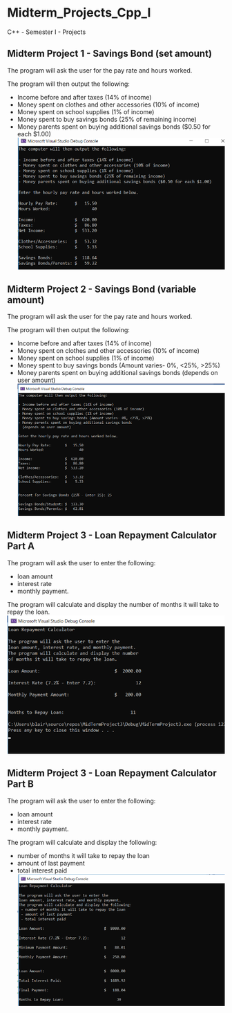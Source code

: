 # Midterm_Projects_Cpp_I
 C++ - Semester I - Projects
 
## Midterm Project 1 - Savings Bond (set amount)
The program will ask the user for the pay rate and hours worked.

The program will then output the following:
* Income before and after taxes (14% of income)
* Money spent on clothes and other accessories (10% of income)
* Money spent on school supplies (1% of income)
* Money spent to buy savings bonds (25% of remaining income)
* Money parents spent on buying additional savings bonds ($0.50 for each $1.00)
![Project 1](midterm_project_1.png)


## Midterm Project 2 - Savings Bond (variable amount)
The program will ask the user for the pay rate and hours worked.

The program will then output the following:
* Income before and after taxes (14% of income)
* Money spent on clothes and other accessories (10% of income)
* Money spent on school supplies (1% of income)
* Money spent to buy savings bonds (Amount varies- 0%, <25%, >25%)
* Money parents spent on buying additional savings bonds (depends on user amount)
![Project 2](midterm_project_2.png)

## Midterm Project 3 - Loan Repayment Calculator Part A
The program will ask the user to enter the following:
* loan amount
* interest rate
* monthly payment.

The program will calculate and display the number of months it will take to repay the loan.
![Project 3a](midterm_project_3a.png)

## Midterm Project 3 - Loan Repayment Calculator Part B
The program will ask the user to enter the following:
* loan amount
* interest rate
* monthly payment.

The program will calculate and display the following:
* number of months it will take to repay the loan
* amount of last payment
* total interest paid
![Project 3b](midterm_project_3b.png)




